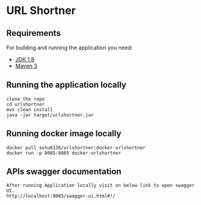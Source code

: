 # URL Shortner

## Requirements

For building and running the application you need:

- [JDK 1.8](http://www.oracle.com/technetwork/java/javase/downloads/jdk8-downloads-2133151.html)
- [Maven 3](https://maven.apache.org)

## Running the application locally

```
clone the repo
cd urlshortner
mvn clean install
java -jar target/urlshortner.jar

```

## Running docker image locally

```
docker pull ashu6136/urlshortner:docker-urlshortner
docker run -p 8085:8085 docker-urlshortner

```

## APIs swagger documentation 

```
After running Application locally visit on below link to open swagger UI.
http://localhost:8085/swagger-ui.html#!/

```